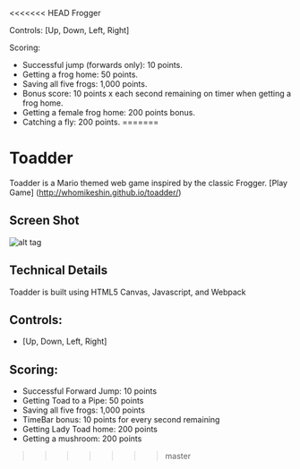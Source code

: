 <<<<<<< HEAD
Frogger

Controls: [Up, Down, Left, Right]

Scoring:
  - Successful jump (forwards only): 10 points.
  - Getting a frog home: 50 points.
  - Saving all five frogs: 1,000 points.
  - Bonus score: 10 points x each second remaining on timer when getting a frog home.
  - Getting a female frog home: 200 points bonus.
  - Catching a fly: 200 points.
=======
# Toadder
Toadder is a Mario themed web game inspired by the classic Frogger.
[Play Game] (http://whomikeshin.github.io/toadder/)

## Screen Shot
![alt tag](https://github.com/whomikeshin/toadder/blob/master/images/screenshot.png)
## Technical Details
Toadder is built using HTML5 Canvas, Javascript, and Webpack

## Controls:
  - [Up, Down, Left, Right]

## Scoring:
  - Successful Forward Jump: 10 points
  - Getting Toad to a Pipe: 50 points
  - Saving all five frogs: 1,000 points
  - TimeBar bonus: 10 points for every second remaining
  - Getting Lady Toad home: 200 points
  - Getting a mushroom: 200 points
>>>>>>> master
